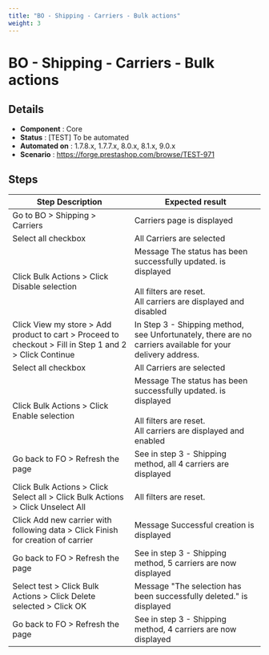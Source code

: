 ```yaml
---
title: "BO - Shipping - Carriers - Bulk actions"
weight: 3
---
```


# BO - Shipping - Carriers - Bulk actions
## Details
* **Component** : Core
* **Status** : [TEST] To be automated
* **Automated on** : 1.7.8.x, 1.7.7.x, 8.0.x, 8.1.x, 9.0.x
* **Scenario** : https://forge.prestashop.com/browse/TEST-971

## Steps
| Step Description | Expected result |
| ----- | ----- |
| Go to BO > Shipping > Carriers | Carriers page is displayed |
| Select all checkbox | All Carriers are selected |
| Click Bulk Actions > Click Disable selection | Message The status has been successfully updated. is displayed<br><br>All filters are reset.<br>All carriers are displayed and disabled |
| Click View my store > Add product to cart > Proceed to checkout > Fill in Step 1 and 2 > Click Continue | In Step 3 - Shipping method, see Unfortunately, there are no carriers available for your delivery address. |
| Select all checkbox | All Carriers are selected |
| Click Bulk Actions > Click Enable selection | Message The status has been successfully updated. is displayed<br><br>All filters are reset.<br>All carriers are displayed and enabled |
| Go back to FO > Refresh the page | See in step 3 - Shipping method, all 4 carriers are displayed |
| Click Bulk Actions > Click Select all > Click Bulk Actions > Click Unselect All | All filters are reset. |
| Click Add new carrier with following data > Click Finish for creation of carrier | Message Successful creation is displayed |
| Go back to FO > Refresh the page | See in step 3 - Shipping method, 5 carriers are now displayed |
| Select test > Click Bulk Actions > Click Delete selected > Click OK | Message "The selection has been successfully deleted." is displayed |
| Go back to FO > Refresh the page | See in step 3 - Shipping method, 4 carriers are now displayed |
